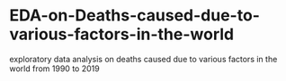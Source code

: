 # EDA-on-Deaths-caused-due-to-various-factors-in-the-world
exploratory data analysis on deaths caused due to various factors in the world from 1990 to 2019
